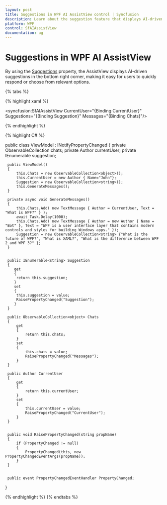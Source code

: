```yaml
---
layout: post
title: Suggestions in WPF AI AssistView control | Syncfusion
description: Learn about the suggestion feature that displays AI-driven suggestions in the bottom right corner of the AI AssistView control.
platform: WPF
control: SfAIAssistView
documentation: ug
---
```


# Suggestions in WPF AI AssistView

By using the [Suggestions](https://help.syncfusion.com/cr/wpf/Syncfusion.UI.Xaml.Chat.SfAIAssistView.html#Syncfusion_UI_Xaml_Chat_SfAIAssistView_Suggestions) property, the AssistView displays AI-driven suggestions in the bottom right corner, making it easy for users to quickly respond or choose from relevant options.

{% tabs %}

{% highlight xaml %}

<Page
    x:Class="GettingStarted.MainPage"
    xmlns="http://schemas.microsoft.com/winfx/2006/xaml/presentation"
    xmlns:x="http://schemas.microsoft.com/winfx/2006/xaml"
    xmlns:local="using:GettingStarted"
    xmlns:d="http://schemas.microsoft.com/expression/blend/2008"
    xmlns:mc="http://schemas.openxmlformats.org/markup-compatibility/2006"
    xmlns:syncfusion="using:Syncfusion.UI.Xaml.Chat"
    mc:Ignorable="d"
    Background="{ThemeResource ApplicationPageBackgroundThemeBrush}">
    <Grid>
      <syncfusion:SfAIAssistView   CurrentUser="{Binding CurrentUser}"
                                   Suggestions="{Binding Suggestion}" 
                                   Messages="{Binding Chats}"/>
    </Grid>
</Page>

{% endhighlight %} 

{% highlight C# %}

 public class ViewModel : INotifyPropertyChanged
 {
     private ObservableCollection<object> chats;
     private Author currentUser;
     private IEnumerable<string> suggestion;

     public ViewModel()
     {
         this.Chats = new ObservableCollection<object>();          
         this.CurrentUser = new Author { Name="John"};
         Suggestion = new ObservableCollection<string>();
         this.GenerateMessages();
     }

     private async void GenerateMessages()
     {
         this.Chats.Add( new TextMessage { Author = CurrentUser, Text = "What is WPF?" } );        
         await Task.Delay(1000);
         this.Chats.Add( new TextMessage { Author = new Author { Name = "Bot" }, Text = "WPF is a user interface layer that contains modern controls and styles for building Windows apps." });
         Suggestion = new ObservableCollection<string> {"What is the future of WPF?", "What is XAML?", "What is the difference between WPF 2 and WPF 3?" };
     }

    
     public IEnumerable<string> Suggestion
     {
        get
        {
         return this.suggestion;
        }
        set
        {
         this.suggestion = value;
         RaisePropertyChanged("Suggestion");
        }
     }

     public ObservableCollection<object> Chats
     {
         get
         {
             return this.chats;
         }
         set
         {
             this.chats = value;
             RaisePropertyChanged("Messages");
         }
     }

     public Author CurrentUser
     {
         get
         {
             return this.currentUser;
         }
         set
         {
             this.currentUser = value;
             RaisePropertyChanged("CurrentUser");
         }
     }


     public void RaisePropertyChanged(string propName)
     {
         if (PropertyChanged != null)
         {
             PropertyChanged(this, new PropertyChangedEventArgs(propName));
         }
     }


     public event PropertyChangedEventHandler PropertyChanged;
  }

{% endhighlight %}
{% endtabs %}